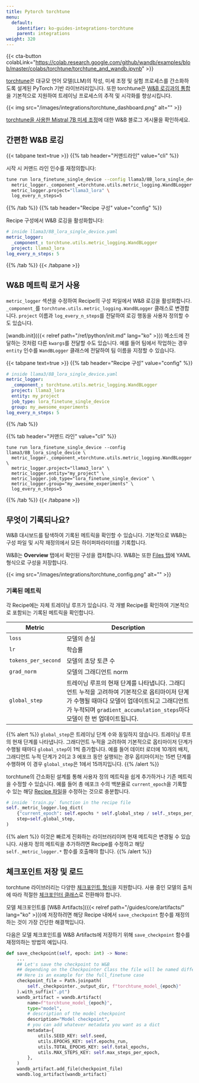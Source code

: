 ```yaml
---
title: Pytorch torchtune
menu:
  default:
    identifier: ko-guides-integrations-torchtune
    parent: integrations
weight: 320
---
```


{{< cta-button colabLink="https://colab.research.google.com/github/wandb/examples/blob/master/colabs/torchtune/torchtune_and_wandb.ipynb" >}}

[torchtune](https://pytorch.org/torchtune/stable/index.html)은 대규모 언어 모델(LLM)의 작성, 미세 조정 및 실험 프로세스를 간소화하도록 설계된 PyTorch 기반 라이브러리입니다. 또한 torchtune은 [W&B 로깅과의 통합](https://pytorch.org/torchtune/stable/deep_dives/wandb_logging.html)을 기본적으로 지원하여 트레이닝 프로세스의 추적 및 시각화를 향상시킵니다.

{{< img src="/images/integrations/torchtune_dashboard.png" alt="" >}}

[torchtune을 사용한 Mistral 7B 미세 조정](https://wandb.ai/capecape/torchtune-mistral/reports/torchtune-The-new-PyTorch-LLM-fine-tuning-library---Vmlldzo3NTUwNjM0)에 대한 W&B 블로그 게시물을 확인하세요.

## 간편한 W&B 로깅

{{< tabpane text=true >}}
{{% tab header="커맨드라인" value="cli" %}}

시작 시 커맨드 라인 인수를 재정의합니다:

```bash
tune run lora_finetune_single_device --config llama3/8B_lora_single_device \
  metric_logger._component_=torchtune.utils.metric_logging.WandBLogger \
  metric_logger.project="llama3_lora" \
  log_every_n_steps=5
```

{{% /tab %}}
{{% tab header="Recipe 구성" value="config" %}}

Recipe 구성에서 W&B 로깅을 활성화합니다:

```yaml
# inside llama3/8B_lora_single_device.yaml
metric_logger:
  _component_: torchtune.utils.metric_logging.WandBLogger
  project: llama3_lora
log_every_n_steps: 5
```

{{% /tab %}}
{{< /tabpane >}}

## W&B 메트릭 로거 사용

`metric_logger` 섹션을 수정하여 Recipe의 구성 파일에서 W&B 로깅을 활성화합니다. `_component_`를 `torchtune.utils.metric_logging.WandBLogger` 클래스로 변경합니다. `project` 이름과 `log_every_n_steps`를 전달하여 로깅 행동을 사용자 정의할 수도 있습니다.

[wandb.init]({{< relref path="/ref/python/init.md" lang="ko" >}}) 메소드에 전달하는 것처럼 다른 `kwargs`를 전달할 수도 있습니다. 예를 들어 팀에서 작업하는 경우 `entity` 인수를 `WandBLogger` 클래스에 전달하여 팀 이름을 지정할 수 있습니다.

{{< tabpane text=true >}}
{{% tab header="Recipe 구성" value="config" %}}

```yaml
# inside llama3/8B_lora_single_device.yaml
metric_logger:
  _component_: torchtune.utils.metric_logging.WandBLogger
  project: llama3_lora
  entity: my_project
  job_type: lora_finetune_single_device
  group: my_awesome_experiments
log_every_n_steps: 5
```

{{% /tab %}}

{{% tab header="커맨드 라인" value="cli" %}}

```shell
tune run lora_finetune_single_device --config llama3/8B_lora_single_device \
  metric_logger._component_=torchtune.utils.metric_logging.WandBLogger \
  metric_logger.project="llama3_lora" \
  metric_logger.entity="my_project" \
  metric_logger.job_type="lora_finetune_single_device" \
  metric_logger.group="my_awesome_experiments" \
  log_every_n_steps=5
```

{{% /tab %}}
{{< /tabpane >}}

## 무엇이 기록되나요?

W&B 대시보드를 탐색하여 기록된 메트릭을 확인할 수 있습니다. 기본적으로 W&B는 구성 파일 및 시작 재정의에서 모든 하이퍼파라미터를 기록합니다.

W&B는 **Overview** 탭에서 확인된 구성을 캡처합니다. W&B는 또한 [Files 탭](https://wandb.ai/capecape/torchtune/runs/joyknwwa/files)에 YAML 형식으로 구성을 저장합니다.

{{< img src="/images/integrations/torchtune_config.png" alt="" >}}

### 기록된 메트릭

각 Recipe에는 자체 트레이닝 루프가 있습니다. 각 개별 Recipe를 확인하여 기본적으로 포함되는 기록된 메트릭을 확인합니다.

| Metric | Description |
| --- | --- |
| `loss` | 모델의 손실 |
| `lr` | 학습률 |
| `tokens_per_second` | 모델의 초당 토큰 수 |
| `grad_norm` | 모델의 그래디언트 norm |
| `global_step` | 트레이닝 루프의 현재 단계를 나타냅니다. 그래디언트 누적을 고려하여 기본적으로 옵티마이저 단계가 수행될 때마다 모델이 업데이트되고 그래디언트가 누적되며 `gradient_accumulation_steps`마다 모델이 한 번 업데이트됩니다. |

{{% alert %}}
`global_step`은 트레이닝 단계 수와 동일하지 않습니다. 트레이닝 루프의 현재 단계를 나타냅니다. 그래디언트 누적을 고려하여 기본적으로 옵티마이저 단계가 수행될 때마다 `global_step`이 1씩 증가합니다. 예를 들어 데이터 로더에 10개의 배치, 그래디언트 누적 단계가 2이고 3 에포크 동안 실행되는 경우 옵티마이저는 15번 단계를 수행하며 이 경우 `global_step`은 1에서 15까지입니다.
{{% /alert %}}

torchtune의 간소화된 설계를 통해 사용자 정의 메트릭을 쉽게 추가하거나 기존 메트릭을 수정할 수 있습니다. 예를 들어 총 에포크 수의 백분율로 `current_epoch`을 기록할 수 있는 해당 [Recipe 파일](https://github.com/pytorch/torchtune/tree/main/recipes)을 수정하는 것으로 충분합니다.

```python
# inside `train.py` function in the recipe file
self._metric_logger.log_dict(
    {"current_epoch": self.epochs * self.global_step / self._steps_per_epoch},
    step=self.global_step,
)
```

{{% alert %}}
이것은 빠르게 진화하는 라이브러리이며 현재 메트릭은 변경될 수 있습니다. 사용자 정의 메트릭을 추가하려면 Recipe를 수정하고 해당 `self._metric_logger.*` 함수를 호출해야 합니다.
{{% /alert %}}

## 체크포인트 저장 및 로드

torchtune 라이브러리는 다양한 [체크포인트 형식](https://pytorch.org/torchtune/stable/deep_dives/checkpointer.html)을 지원합니다. 사용 중인 모델의 출처에 따라 적절한 [체크포인터 클래스](https://pytorch.org/torchtune/stable/deep_dives/checkpointer.html)로 전환해야 합니다.

모델 체크포인트를 [W&B Artifacts]({{< relref path="/guides/core/artifacts/" lang="ko" >}})에 저장하려면 해당 Recipe 내에서 `save_checkpoint` 함수를 재정의하는 것이 가장 간단한 해결책입니다.

다음은 모델 체크포인트를 W&B Artifacts에 저장하기 위해 `save_checkpoint` 함수를 재정의하는 방법의 예입니다.

```python
def save_checkpoint(self, epoch: int) -> None:
    ...
    ## Let's save the checkpoint to W&B
    ## depending on the Checkpointer Class the file will be named differently
    ## Here is an example for the full_finetune case
    checkpoint_file = Path.joinpath(
        self._checkpointer._output_dir, f"torchtune_model_{epoch}"
    ).with_suffix(".pt")
    wandb_artifact = wandb.Artifact(
        name=f"torchtune_model_{epoch}",
        type="model",
        # description of the model checkpoint
        description="Model checkpoint",
        # you can add whatever metadata you want as a dict
        metadata={
            utils.SEED_KEY: self.seed,
            utils.EPOCHS_KEY: self.epochs_run,
            utils.TOTAL_EPOCHS_KEY: self.total_epochs,
            utils.MAX_STEPS_KEY: self.max_steps_per_epoch,
        },
    )
    wandb_artifact.add_file(checkpoint_file)
    wandb.log_artifact(wandb_artifact)
```
```
